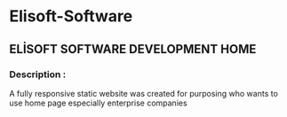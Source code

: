 # Elisoft-Software
## ELİSOFT SOFTWARE DEVELOPMENT HOME
### Description :
A fully responsive static website was created for purposing who wants to
use home page especially enterprise companies

